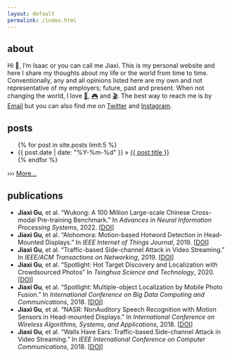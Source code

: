 ```yaml
---
layout: default
permalink: /index.html
---
```

<div class="index">
  <section class="about">
    <h2>about</h2>
    <p>Hi &#x1f44b;, I’m Isaac or you can call me Jiaxi. This is my personal website and here I share my thoughts about my life or the world from time to time. Conventionally, any and all opinions listed here are my own and not representative of my employers; future, past and present. When not changing the world, I love <a href="/books.html">&#x0001f4d6;</a>, <a href="/games.html">&#x0001f3ae;</a> and <a href="/movies.html">&#x0001f3ac;</a>. The best way to reach me is by <a href="mailto:imjiaxi@gmail.com">Email</a> but you can also find me on <a href="https://twitter.com/gujiaxi" target="_blank">Twitter</a> and <a href="https://instagram.com/jiaxigu" target="_blank">Instagram</a>.
    </p>
  </section>
  <section class="posts">
  <h2>posts</h2>
    <ul>
      {% for post in site.posts limit:5 %}
        <li>
        <time datetime="{{ post.date | date_to_xmlschema }}">{{ post.date | date: "%Y-%m-%d" }} &#187; </time><a href="{{ post.url | prepend: site.baseurl }}">{{ post.title }}</a>
        </li>
      {% endfor %}
    </ul>
    <p>&#x203a;&#x203a;&#x203a; <a href="/archive.html">More...</a></p>
  </section>
  <section class="publication">
    <h2>publications</h2>
      <ul>
        <li><b>Jiaxi Gu</b>, et al. “Wukong: A 100 Million Large-scale Chinese Cross-modal Pre-training Benchmark.” In <i>Advances in Neural Information Processing Systems</i>, 2022. [<a href="#">DOI</a>]</li>
        <li><b>Jiaxi Gu</b>, et al. “Alohomora: Motion-based Hotword Detection in Head-Mounted Displays.” In <i>IEEE Internet of Things Journal</i>, 2019. [<a href="https://doi.org/10.1109/JIOT.2019.2946593">DOI</a>]</li>
        <li><b>Jiaxi Gu</b>, et al. “Traffic-based Side-channel Attack in Video Streaming.” In <i>IEEE/ACM Transactions on Networking</i>, 2019. [<a href="https://doi.org/10.1109/TNET.2019.2906568">DOI</a>]</li>
        <li><b>Jiaxi Gu</b>, et al. “Spotlight: Hot Target Discovery and Localization with Crowdsourced Photos” In <i>Tsinghua Science and Technology</i>, 2020. [<a href="https://doi.org/10.26599/TST.2019.9010004">DOI</a>]</li>
        <li><b>Jiaxi Gu</b>, et al. “Spotlight: Multiple-object Localization by Mobile Photo Fusion.” In <i>International Conference on Big Data Computing and Communications</i>, 2018. [<a href="https://doi.org/10.1109/BIGCOM.2018.00044">DOI</a>]</li>
        <li><b>Jiaxi Gu</b>, et al. “NASR: NonAuditory Speech Recognition with Motion Sensors in Head-mounted Displays.” In <i>International Conference on Wireless Algorithms, Systems, and Applications</i>, 2018. [<a href="https://doi.org/10.1007/978-3-319-94268-1_63">DOI</a>]</li>
        <li><b>Jiaxi Gu</b>, et al. “Walls Have Ears: Traffic-based Side-channel Attack in Video Streaming.” In <i>IEEE International Conference on Computer Communications</i>, 2018. [<a href="https://doi.org/10.1109/INFOCOM.2018.8486211">DOI</a>]</li>
      </ul>
  </section>
</div>
